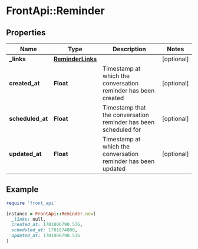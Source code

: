 # FrontApi::Reminder

## Properties

| Name | Type | Description | Notes |
| ---- | ---- | ----------- | ----- |
| **_links** | [**ReminderLinks**](ReminderLinks.md) |  | [optional] |
| **created_at** | **Float** | Timestamp at which the conversation reminder has been created | [optional] |
| **scheduled_at** | **Float** | Timestamp that the conversation reminder has been scheduled for | [optional] |
| **updated_at** | **Float** | Timestamp at which the conversation reminder has been updated | [optional] |

## Example

```ruby
require 'front_api'

instance = FrontApi::Reminder.new(
  _links: null,
  created_at: 1701806790.536,
  scheduled_at: 1701874800,
  updated_at: 1701806790.536
)
```

